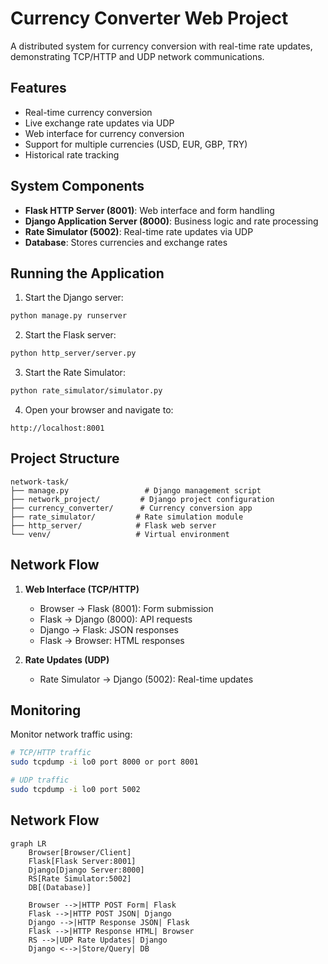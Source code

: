 # Currency Converter Web Project

A distributed system for currency conversion with real-time rate updates, demonstrating TCP/HTTP and UDP network communications.

## Features

- Real-time currency conversion
- Live exchange rate updates via UDP
- Web interface for currency conversion
- Support for multiple currencies (USD, EUR, GBP, TRY)
- Historical rate tracking

## System Components

- **Flask HTTP Server (8001)**: Web interface and form handling
- **Django Application Server (8000)**: Business logic and rate processing
- **Rate Simulator (5002)**: Real-time rate updates via UDP
- **Database**: Stores currencies and exchange rates




## Running the Application

1. Start the Django server:
```bash
python manage.py runserver
```

2. Start the Flask server:
```bash
python http_server/server.py
```

3. Start the Rate Simulator:
```bash
python rate_simulator/simulator.py
```

4. Open your browser and navigate to:
```
http://localhost:8001
```

## Project Structure

```
network-task/
├── manage.py                 # Django management script
├── network_project/         # Django project configuration
├── currency_converter/      # Currency conversion app
├── rate_simulator/         # Rate simulation module
├── http_server/            # Flask web server
└── venv/                   # Virtual environment
```

## Network Flow

1. **Web Interface (TCP/HTTP)**
   - Browser → Flask (8001): Form submission
   - Flask → Django (8000): API requests
   - Django → Flask: JSON responses
   - Flask → Browser: HTML responses

2. **Rate Updates (UDP)**
   - Rate Simulator → Django (5002): Real-time updates

## Monitoring

Monitor network traffic using:
```bash
# TCP/HTTP traffic
sudo tcpdump -i lo0 port 8000 or port 8001

# UDP traffic
sudo tcpdump -i lo0 port 5002
```


## Network Flow
```mermaid
graph LR
    Browser[Browser/Client]
    Flask[Flask Server:8001]
    Django[Django Server:8000]
    RS[Rate Simulator:5002]
    DB[(Database)]

    Browser -->|HTTP POST Form| Flask
    Flask -->|HTTP POST JSON| Django
    Django -->|HTTP Response JSON| Flask
    Flask -->|HTTP Response HTML| Browser
    RS -->|UDP Rate Updates| Django
    Django <-->|Store/Query| DB
```

